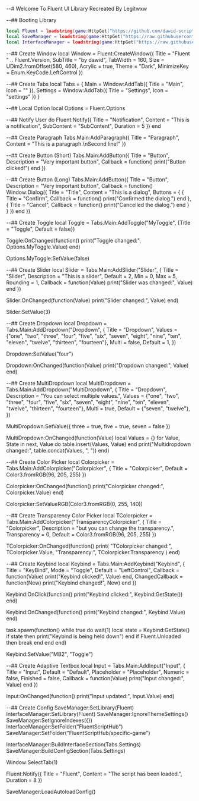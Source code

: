 --# Welcome To Fluent UI Library Recreated By Legitwxw

--## Booting Library
```lua
local Fluent = loadstring(game:HttpGet("https://github.com/dawid-scripts/Fluent/releases/latest/download/main.lua"))()
local SaveManager = loadstring(game:HttpGet("https://raw.githubusercontent.com/dawid-scripts/Fluent/master/Addons/SaveManager.lua"))()
local InterfaceManager = loadstring(game:HttpGet("https://raw.githubusercontent.com/dawid-scripts/Fluent/master/Addons/InterfaceManager.lua"))()
```

--## Create Window
local Window = Fluent:CreateWindow({
    Title = "Fluent " .. Fluent.Version,
    SubTitle = "by dawid",
    TabWidth = 160,
    Size = UDim2.fromOffset(580, 460),
    Acrylic = true,
    Theme = "Dark",
    MinimizeKey = Enum.KeyCode.LeftControl
})

--## Create Tabs
local Tabs = {
    Main = Window:AddTab({ Title = "Main", Icon = "" }),
    Settings = Window:AddTab({ Title = "Settings", Icon = "settings" })
}

--## Local Option
local Options = Fluent.Options

--## Notify User
do
    Fluent:Notify({
        Title = "Notification",
        Content = "This is a notification",
        SubContent = "SubContent",
        Duration = 5
    })
end

--## Create Paragraph
Tabs.Main:AddParagraph({
    Title = "Paragraph",
    Content = "This is a paragraph.\nSecond line!"
})

--## Create Button (Short)
Tabs.Main:AddButton({
    Title = "Button",
    Description = "Very important button",
    Callback = function()
        print("Button clicked!")
    end
})

--## Create Button (Long)
Tabs.Main:AddButton({
    Title = "Button",
    Description = "Very important button",
    Callback = function()
        Window:Dialog({
            Title = "Title",
            Content = "This is a dialog",
            Buttons = {
                {
                    Title = "Confirm",
                    Callback = function()
                        print("Confirmed the dialog.")
                    end
                },
                {
                    Title = "Cancel",
                    Callback = function()
                        print("Cancelled the dialog.")
                    end
                }
            }
        })
    end
})

--## Create Toggle
local Toggle = Tabs.Main:AddToggle("MyToggle", {Title = "Toggle", Default = false})

Toggle:OnChanged(function()
    print("Toggle changed:", Options.MyToggle.Value)
end)

Options.MyToggle:SetValue(false)

--## Create Slider
local Slider = Tabs.Main:AddSlider("Slider", {
    Title = "Slider",
    Description = "This is a slider",
    Default = 2,
    Min = 0,
    Max = 5,
    Rounding = 1,
    Callback = function(Value)
        print("Slider was changed:", Value)
    end
})

Slider:OnChanged(function(Value)
    print("Slider changed:", Value)
end)

Slider:SetValue(3)

--## Create Dropdown
local Dropdown = Tabs.Main:AddDropdown("Dropdown", {
    Title = "Dropdown",
    Values = {"one", "two", "three", "four", "five", "six", "seven", "eight", "nine", "ten", "eleven", "twelve", "thirteen", "fourteen"},
    Multi = false,
    Default = 1,
})

Dropdown:SetValue("four")

Dropdown:OnChanged(function(Value)
    print("Dropdown changed:", Value)
end)

--## Create MultiDropdown
local MultiDropdown = Tabs.Main:AddDropdown("MultiDropdown", {
    Title = "Dropdown",
    Description = "You can select multiple values.",
    Values = {"one", "two", "three", "four", "five", "six", "seven", "eight", "nine", "ten", "eleven", "twelve", "thirteen", "fourteen"},
    Multi = true,
    Default = {"seven", "twelve"},
})

MultiDropdown:SetValue({
    three = true,
    five = true,
    seven = false
})

MultiDropdown:OnChanged(function(Value)
    local Values = {}
    for Value, State in next, Value do
        table.insert(Values, Value)
    end
    print("Multidropdown changed:", table.concat(Values, ", "))
end)

--## Create Color Picker
local Colorpicker = Tabs.Main:AddColorpicker("Colorpicker", {
    Title = "Colorpicker",
    Default = Color3.fromRGB(96, 205, 255)
})

Colorpicker:OnChanged(function()
    print("Colorpicker changed:", Colorpicker.Value)
end)

Colorpicker:SetValueRGB(Color3.fromRGB(0, 255, 140))

--## Create Transparency Color Picker
local TColorpicker = Tabs.Main:AddColorpicker("TransparencyColorpicker", {
    Title = "Colorpicker",
    Description = "but you can change the transparency.",
    Transparency = 0,
    Default = Color3.fromRGB(96, 205, 255)
})

TColorpicker:OnChanged(function()
    print(
        "TColorpicker changed:", TColorpicker.Value,
        "Transparency:", TColorpicker.Transparency
    )
end)

--## Create Keybind
local Keybind = Tabs.Main:AddKeybind("Keybind", {
    Title = "KeyBind",
    Mode = "Toggle",
    Default = "LeftControl",
    Callback = function(Value)
        print("Keybind clicked!", Value)
    end,
    ChangedCallback = function(New)
        print("Keybind changed!", New)
    end
})

Keybind:OnClick(function()
    print("Keybind clicked:", Keybind:GetState())
end)

Keybind:OnChanged(function()
    print("Keybind changed:", Keybind.Value)
end)

task.spawn(function()
    while true do
        wait(1)
        local state = Keybind:GetState()
        if state then
            print("Keybind is being held down")
        end
        if Fluent.Unloaded then break end
    end
end)

Keybind:SetValue("MB2", "Toggle")

--## Create Adaptive Textbox
local Input = Tabs.Main:AddInput("Input", {
    Title = "Input",
    Default = "Default",
    Placeholder = "Placeholder",
    Numeric = false,
    Finished = false,
    Callback = function(Value)
        print("Input changed:", Value)
    end
})

Input:OnChanged(function()
    print("Input updated:", Input.Value)
end)

--## Create Config
SaveManager:SetLibrary(Fluent)
InterfaceManager:SetLibrary(Fluent)
SaveManager:IgnoreThemeSettings()
SaveManager:SetIgnoreIndexes({})
InterfaceManager:SetFolder("FluentScriptHub")
SaveManager:SetFolder("FluentScriptHub/specific-game")

InterfaceManager:BuildInterfaceSection(Tabs.Settings)
SaveManager:BuildConfigSection(Tabs.Settings)

Window:SelectTab(1)

Fluent:Notify({
    Title = "Fluent",
    Content = "The script has been loaded.",
    Duration = 8
})

SaveManager:LoadAutoloadConfig()
